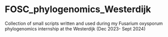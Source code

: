 # FOSC_phylogenomics_Westerdijk
Collection of small scripts written and used during my Fusarium oxysporum phylogenomics internship at the Westerdijk (Dec 2023- Sept 2024)
